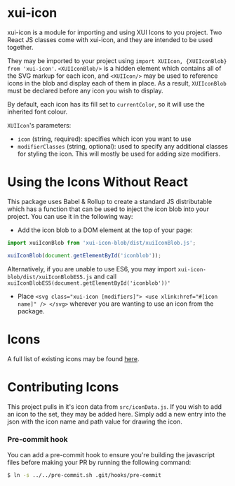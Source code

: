 xui-icon
========

xui-icon is a module for importing and using XUI Icons to you project. Two React JS classes come with xui-icon, and they are intended to be used together. 

They may be imported to your project using `import XUIIcon, {XUIIconBlob} from 'xui-icon'`. `<XUIIconBlob/>` is a hidden element which contains all of the SVG markup for each icon, and `<XUIIcon/>` may be used to reference icons in the blob and display each of them in place. As a result, `XUIIconBlob` must be declared before any icon you wish to display.

By default, each icon has its fill set to `currentColor`, so it will use the inherited font colour.

`XUIIcon`'s parameters:
 - `icon` (string, required): specifies which icon you want to use
 - `modifierClasses` (string, optional): used to specify any additional classes for styling the icon. This will mostly be used for adding size modifiers. 

Using the Icons Without React
=============================

This package uses Babel & Rollup to create a standard JS distributable which has a function that can be used to inject the icon blob into your project. You can use it in the following way:
 - Add the icon blob to a DOM element at the top of your page:
 ```js
import xuiIconBlob from 'xui-icon-blob/dist/xuiIconBlob.js';

xuiIconBlob(document.getElementById('iconblob'));
```
 Alternatively, if you are unable to use ES6, you may import `xui-icon-blob/dist/xuiIconBlobES5.js` and call `xuiIconBlobES5(document.getElementById('iconblob'))'`
 - Place `<svg class="xui-icon [modifiers]"> <use xlink:href="#[icon name]" /> </svg>` wherever you are wanting to use an icon from the package.

Icons
=====

A full list of existing icons may be found [here](https://github.dev.xero.com/pages/UXE/xui-icon/).

Contributing Icons
==================

This project pulls in it's icon data from `src/iconData.js`. If you wish to add an icon to the set, they may be added here. Simply add a new entry into the json with the icon name and path value for drawing the icon.

### Pre-commit hook
You can add a pre-commit hook to ensure you're building the javascript files before making your PR by running the following command:
```bash
$ ln -s ../../pre-commit.sh .git/hooks/pre-commit
```
